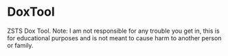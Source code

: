 # DoxTool
ZSTS Dox Tool. Note: I am not responsible for any trouble you get in, this is for educational purposes and is not meant to cause harm to another person or family.
